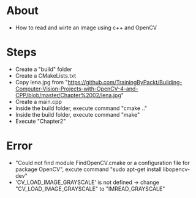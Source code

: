 # About
- How to read and wirte an image using c++ and OpenCV

# Steps
- Create a "build" folder
- Create a CMakeLists.txt
- Copy lena.jpg from "https://github.com/TrainingByPackt/Building-Computer-Vision-Projects-with-OpenCV-4-and-CPP/blob/master/Chapter%2002/lena.jpg"
- Create a main.cpp
- Inside the build folder, execute command "cmake .."
- Inside the build folder, execute command "make"
- Execute "Chapter2"

# Error
- "Could not find module FindOpenCV.cmake or a configuration file for package OpenCV", excute command "sudo apt-get install libopencv-dev"
- 'CV_LOAD_IMAGE_GRAYSCALE' is not defined -> change "CV_LOAD_IMAGE_GRAYSCALE" to "IMREAD_GRAYSCALE"

